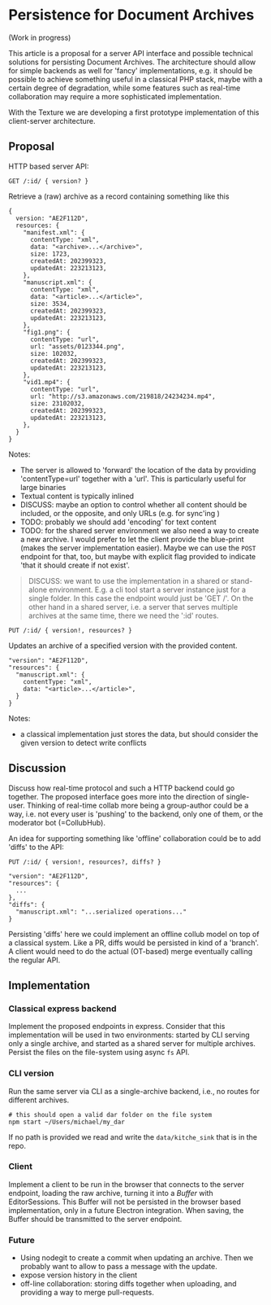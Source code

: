 # Persistence for Document Archives

(Work in progress)

This article is a proposal for a server API interface and possible technical solutions for persisting Document Archives.
The architecture should allow for simple backends as well for 'fancy' implementations, e.g. it should be possible to achieve something useful in a classical PHP stack, maybe with a certain degree of degradation, while some features such as real-time collaboration may require a more sophisticated implementation.

With the Texture we are developing a first prototype implementation of this client-server architecture.

## Proposal

HTTP based server API:

```
GET /:id/ { version? }
```

Retrieve a (raw) archive as a record containing something like this

```
{
  version: "AE2F112D",
  resources: {
    "manifest.xml": {
      contentType: "xml",
      data: "<archive>...</archive>",
      size: 1723,
      createdAt: 202399323,
      updatedAt: 223213123,
    },
    "manuscript.xml": {
      contentType: "xml",
      data: "<article>...</article>",
      size: 3534,
      createdAt: 202399323,
      updatedAt: 223213123,
    },
    "fig1.png": {
      contentType: "url",
      url: "assets/0123344.png",
      size: 102032,
      createdAt: 202399323,
      updatedAt: 223213123,
    },
    "vid1.mp4": {
      contentType: "url",
      url: "http://s3.amazonaws.com/219818/24234234.mp4",
      size: 23102032,
      createdAt: 202399323,
      updatedAt: 223213123,
    },
  }
}
```

Notes:
- The server is allowed to 'forward' the location of the data by providing 'contentType=url' together with a 'url'. This is particularly useful for large binaries
- Textual content is typically inlined
- DISCUSS: maybe an option to control whether all content should be included,
  or the opposite, and only URLs (e.g. for sync'ing )
- TODO: probably we should add 'encoding' for text content
- TODO: for the shared server environment we also need a way to create a new archive. I would prefer to let the client provide the blue-print (makes the server implementation easier). Maybe we can use the `POST` endpoint for that, too, but maybe with explicit flag provided to indicate 'that it should create if not exist'. 

> DISCUSS: we want to use the implementation in a shared or stand-alone environment. E.g. a cli tool start a server instance just for a single folder. In this case the endpoint would just be 'GET /'.
> On the other hand in a shared server, i.e. a server that serves multiple archives at the same time, there we need the ':id' routes.


```
PUT /:id/ { version!, resources? }
```

Updates an archive of a specified version with the provided content.

```
"version": "AE2F112D",
"resources": {
  "manuscript.xml": {
    contentType: "xml",
    data: "<article>...</article>",
  }
}
```

Notes:
- a classical implementation just stores the data, but should consider the given version to detect write conflicts

## Discussion

Discuss how real-time protocol and such a HTTP backend could go together. The proposed interface goes more into the direction of single-user. Thinking of real-time collab more being a group-author could be a way, i.e. not every user is 'pushing' to the backend, only one of them, or the moderator bot (=CollubHub).

An idea for supporting something like 'offline' collaboration could be to add 'diffs' to the API:

```
PUT /:id/ { version!, resources?, diffs? }
```

```
"version": "AE2F112D",
"resources": {
  ...
},
"diffs": {
  "manuscript.xml": "...serialized operations..."
}
```

Persisting 'diffs' here we could implement an offline collub model on top of a classical system. Like a PR, diffs would be persisted in kind of a 'branch'. A client would need to do the actual (OT-based) merge eventually calling the regular API.

## Implementation

### Classical express backend

Implement the proposed endpoints in express. Consider that this implementation will be used in two environments: started by CLI serving only a single archive, and started as a shared server for multiple archives.
Persist the files on the file-system using async `fs` API.

### CLI version

Run the same server via CLI as a single-archive backend, i.e., no routes for different archives.

```
# this should open a valid dar folder on the file system
npm start ~/Users/michael/my_dar
```

If no path is provided we read and write the `data/kitche_sink` that is in the repo.

### Client 

Implement a client to be run in the browser that connects to the server endpoint, loading the raw archive, turning it into a *Buffer* with EditorSessions. This Buffer will not be persisted in the browser based implementation, only in a future Electron integration. When saving, the Buffer should be transmitted to the server endpoint.

### Future

- Using nodegit to create a commit when updating an archive. Then we probably want to allow to pass a message with the update.
- expose version history in the client
- off-line collaboration: storing diffs together when uploading, and providing a way to merge pull-requests.
